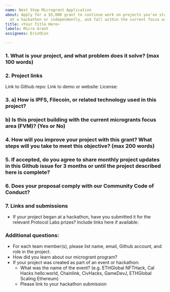 ```yaml
---
name: Next Step Microgrant Application
about: Apply for a $5,000 grant to continue work on projects you've started either
  at a hackathon or independently, and fall within the current focus area.
title: <Your Title Here>
labels: Micro Grant
assignees: ErinOCon

---
```


### 1. What is your project, and what problem does it solve? (max 100 words)
<!-- Description of your project built with Filecoin or closely related technologies (libp2p, ipfs, ipld, OrbitDB, Textile, NFT.storage, Web3.storage, Estuary, etc.) -->

### 2. Project links
  
Link to Github repo:
Link to demo or website:
License:

<!-- This grant type is intended to support projects that have a working prototype and wish to take the next steps. MIT or APACHE2 license for code or [CC-BY-SA 3.0](https://ipfs.io/ipfs/QmVreNvKsQmQZ83T86cWSjPu2vR3yZHGPm5jnxFuunEB9u) license for content must be applied to the current project and all work funded via this microgrant. -->
  
### 3. a) How is IPFS, Filecoin, or related technology used in this project?
<!-- Outline your project's technical design, including details of how it uses IPFS, Filecoin, or related technologies include any APIs, services, or tools -->
###    b) Is this project building with the current microgrants focus area (FVM)? (Yes or No)
  
### 4. How will you improve your project with this grant? What steps will you take to meet this objective? (max 200 words)
<!-- Clear and concise description of the planned next step(s) or improvements for which you are seeking grant support -->

### 5. If accepted, do you agree to share monthly project updates in this Github issue for 3 months or until the project described here is complete?
<!-- Report content may include progress or results of your microgrant-funded work, any Filecoin technical or usage guidance requests, and a description of your experience building on Filecoin, including any challenges or shortcomings encountered. -->
  
### 6. Does your proposal comply with our Community Code of Conduct?
<!-- Please read the [Filecoin Code of Conduct](https://github.com/filecoin-project/community/blob/master/CODE_OF_CONDUCT.md) and make sure your project is in compliance -->

### 7. Links and submissions
* If your project began at a hackathon, have you submitted it for the relevant Protocol Labs prizes? Include links here if available:
  
### Additional questions:
* For each team member(s), please list name, email, Github account, and role in the project.
* How did you learn about our microgrant program?
* If your project was created as part of an event or hackathon:
  * What was the name of the event? (e.g. ETHGlobal NFTHack, Cal Hacks hello:world, Chainlink, CivHacks, GameDevJ, ETHGlobal Scaling Ethereum)
  * Please link to your hackathon submission
